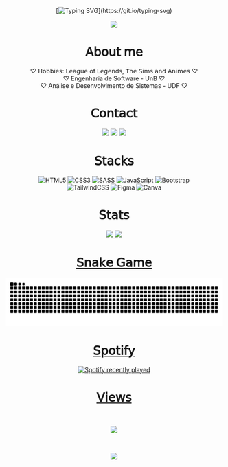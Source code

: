 <div align="center">

[![Typing SVG](https://readme-typing-svg.demolab.com?font=Fira+Code&size=30&duration=5500&pause=1000&color=AA7DCE&width=540&lines=Hello%2C+welcome+to+my+profile!)](https://git.io/typing-svg)

</div>

<div align="center">
  <div>
    <img src="https://64.media.tumblr.com/ad9e8486be2b084a1968a6b09ef2fb5e/12cb4cb11f0a4d46-0a/s500x750/b0535f7ab61f0c5e417b4a4334d7d2ee6032d833.gifv" width="450px" align="center">
  </div>
</div>

<div align="center">
 <h1>𝖠𝖻𝗈𝗎𝗍 𝗆𝖾</h1>  
 ♡ 𝖧𝗈𝖻𝖻𝗂𝖾𝗌: 𝖫𝖾𝖺𝗀𝗎𝖾 𝗈𝖿 𝖫𝖾𝗀𝖾𝗇𝖽𝗌, 𝖳𝗁𝖾 𝖲𝗂𝗆𝗌 𝖺𝗇𝖽 𝖠𝗇𝗂𝗆𝖾𝗌 ♡ <br>
 ♡ Engenharia de Software - UnB  ♡ <br>
 ♡ Análise e Desenvolvimento de Sistemas - UDF ♡
</div>

<div align="center">
  <h1>𝖢𝗈𝗇𝗍𝖺𝖼𝗍</h1>
  <a href = "mailto:edyanealves@gmail.com"><img src="https://img.shields.io/badge/-Gmail-%23333?&color=282a36&style=for-the-badge&logo=gmail&logoColor=white" target="_blank"></a>
  <a href="https://profile.codersrank.io/user/edyane" target="_blank"><img src="https://img.shields.io/badge/CodersRank-67A4AC?&color=282a36&style=for-the-badge&logo=CodersRank&logoColor=white" target="_blank"></a>  
  <a href="https://www.linkedin.com/in/edyanealves/" target="_blank"><img src="https://img.shields.io/badge/-LinkedIn-%230077B5?&color=282a36&style=for-the-badge&logo=linkedin&logoColor=white" target="_blank"></a> 
</div>

<div align="center">
  <h1>𝖲𝗍𝖺𝖼𝗄𝗌</h1>
  
  ![HTML5](https://img.shields.io/badge/html5-%23E34F26.svg?&color=AA7DCE&style=for-the-badge&logo=html5&logoColor=white)
  ![CSS3](https://img.shields.io/badge/css3-%231572B6.svg?&color=AA7DCE&style=for-the-badge&logo=css3&logoColor=white) 
  ![SASS](https://img.shields.io/badge/SASS-hotpink.svg?&color=AA7DCE&style=for-the-badge&logo=SASS&logoColor=white)
  ![JavaScript](https://img.shields.io/badge/javascript-%23323330.svg?&color=AA7DCE&style=for-the-badge&logo=javascript&logoColor=white)
  ![Bootstrap](https://img.shields.io/badge/bootstrap-%23563D7C.svg?&color=AA7DCE&style=for-the-badge&logo=bootstrap&logoColor=white)  
  ![TailwindCSS](https://img.shields.io/badge/tailwindcss-%2338B2AC.svg?&color=AA7DCE&style=for-the-badge&logo=tailwind-css&logoColor=white)
  ![Figma](https://img.shields.io/badge/figma-%23F24E1E.svg?&color=AA7DCE&style=for-the-badge&logo=figma&logoColor=white)
  ![Canva](https://img.shields.io/badge/Canva-%2300C4CC.svg?&color=AA7DCE&style=for-the-badge&logo=Canva&logoColor=white)  
  
</div>

<div align="center">
  <h1>𝖲𝗍𝖺𝗍𝗌</h1>
    <a href="https://github.com/Edyane">
    <img height="150em" src="https://github-readme-stats.vercel.app/api?username=edyane&show_icons=true&theme=dracula&include_all_commits=true&count_private=true"/>
    <img height="150em" src="https://github-readme-stats.vercel.app/api/top-langs/?username=edyane&layout=compact&langs_count=7&theme=dracula"/> 
</div>

<div align="center">
  <h1>𝖲𝗇𝖺𝗄𝖾 𝖦𝖺𝗆𝖾</h1>
  
  ![snake animation](https://raw.githubusercontent.com/Edyane/Edyane/output/github-contribution-grid-snake.svg)
</div>
  
<div align="center">
  <h1>𝖲𝗉𝗈𝗍𝗂𝖿𝗒</h1>
  
  ![Spotify recently played](https://spotify-recently-played-readme.vercel.app/api?user=northerndownpour_&count=4)
</div>  


<div align="center">
  <h1>𝖵𝗂𝖾𝗐𝗌<h1>
<div>
 <img height="140" src="https://c.tenor.com/rg2aP4tIS6cAAAAi/bubududu-panda.gif"/>
</div>

<div>

![](https://komarev.com/ghpvc/?username=edyane&color=AA7DCE&style=for-the-badge)
</div>     
</div>
